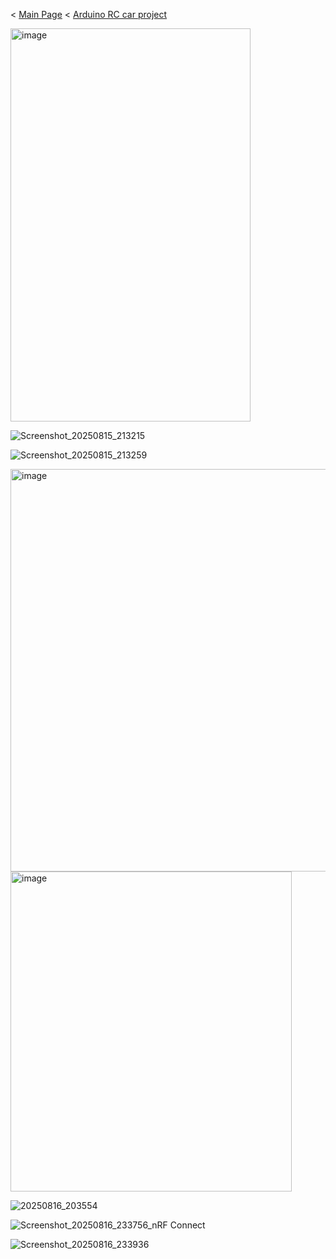 < [Main Page](https://enginebeast.github.io/) < [Arduino RC car project](https://enginebeast.github.io/RCcar)

<img width="384" height="629" alt="image" src="https://github.com/user-attachments/assets/14d0e229-30c2-4883-babd-6e7872e46f1a" />

![Screenshot_20250815_213215](https://github.com/user-attachments/assets/a39fa935-1650-445a-9d3c-2acbeab0afa0)

![Screenshot_20250815_213259](https://github.com/user-attachments/assets/f1646dca-83fa-407d-afa2-dd2056af3af9)

<img width="803" height="644" alt="image" src="https://github.com/user-attachments/assets/ce46c784-cf10-408a-8bda-f1a4c57aa20b" />

<img width="450" height="512" alt="image" src="https://github.com/user-attachments/assets/f5fc56ab-ade0-47cb-a1bb-299d3b78a665" />

![20250816_203554](https://github.com/user-attachments/assets/51aba0a1-7602-499e-8f84-0396719a4c6a)

![Screenshot_20250816_233756_nRF Connect](https://github.com/user-attachments/assets/437308f9-908e-4c2b-8925-c5bcceec618d)

![Screenshot_20250816_233936](https://github.com/user-attachments/assets/e417773a-fe2a-4944-8496-c7fe2f5ccf32)
